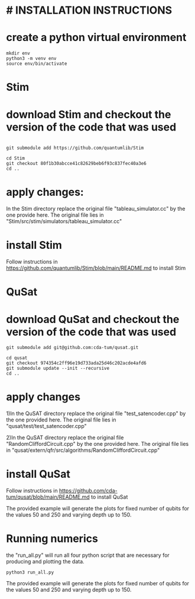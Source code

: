 # # INSTALLATION INSTRUCTIONS
 
# create a python virtual environment
```
mkdir env
python3 -m venv env
source env/bin/activate

```
 
 

# Stim #

 
 
# download Stim and checkout the version of the code that was used

```
 
git submodule add https://github.com/quantumlib/Stim
 
cd Stim
git checkout 80f1b30abcce41c82629beb6f93c837fec40a3e6
cd ..

```

# apply changes:

In the Stim directory replace the original file "tableau_simulator.cc" by the one provide here.
The original file lies in "Stim/src/stim/simulators/tableau_simulator.cc"

 
 
# install Stim

Follow instructions in https://github.com/quantumlib/Stim/blob/main/README.md to install Stim
 


# QuSat #

 
 
 
# download QuSat and checkout the version of the code that was used
 ```
git submodule add git@github.com:cda-tum/qusat.git
 
cd qusat
git checkout 974354c2ff96e19d733ada25d46c202acde4afd6
git submodule update --init --recursive
cd ..
 
 ```
# apply changes
 
1)In the QuSAT directory replace the original file "test_satencoder.cpp" by the one provided here.
The original file lies in "qusat/test/test_satencoder.cpp"

2)In the QuSAT directory replace the original file "RandomCliffordCircuit.cpp" by the one provided here.
The original file lies in "qusat/extern/qfr/src/algorithms/RandomCliffordCircuit.cpp"


 
# install QuSat
 Follow instructions in https://github.com/cda-tum/qusat/blob/main/README.md to install QuSat

The provided example will generate the plots for fixed number of qubits for the values 50 and 250 and varying depth up to 150.


# Running numerics    #

 

 
the "run_all.py" will run all four python script that are necessary for producing and plotting the data. 

```
python3 run_all.py 

```
The provided example will generate the plots for fixed number of qubits for the values 50 and 250 and varying depth up to 150.








